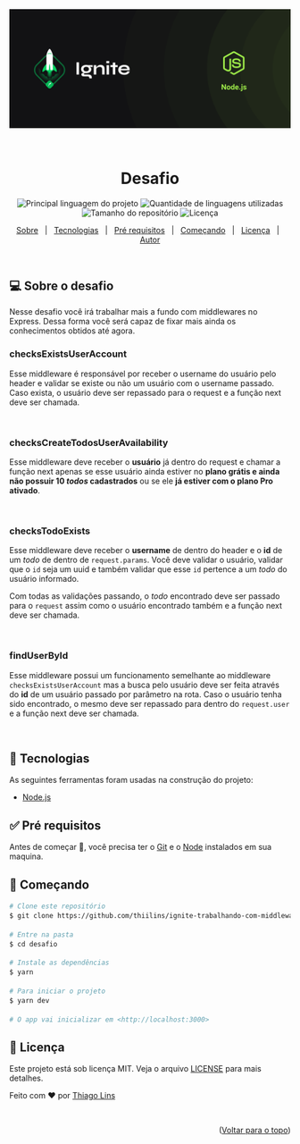 <div align="center" id="top"> 
  <img src="./.github/banner-nodeJS.png" alt="Desafio" />

&#xa0;

  <!-- <a href="https://desafio.netlify.com">Demo</a> -->
</div>

<h1 align="center">Desafio</h1>

<p align="center">
  <img alt="Principal linguagem do projeto" src="https://img.shields.io/github/languages/top/thiilins/ignite-trabalhando-com-middlewares?color=04d361&style=for-the-badge">

  <img alt="Quantidade de linguagens utilizadas" src="https://img.shields.io/github/languages/count/thiilins/ignite-trabalhando-com-middlewares?color=04d361&style=for-the-badge">

  <img alt="Tamanho do repositório" src="https://img.shields.io/github/repo-size/thiilins/ignite-trabalhando-com-middlewares?color=04d361&style=for-the-badge">

  <img alt="Licença" src="https://img.shields.io/github/license/thiilins/ignite-trabalhando-com-middlewares?color=04d361&style=for-the-badge">

  <!-- <img alt="Github issues" src="https://img.shields.io/github/issues/thiilins/ignite-trabalhando-com-middlewares?color=04d361&style=for-the-badge" /> -->

  <!-- <img alt="Github forks" src="https://img.shields.io/github/forks/thiilins/ignite-trabalhando-com-middlewares?color=04d361&style=for-the-badge" /> -->

  <!-- <img alt="Github stars" src="https://img.shields.io/github/stars/thiilins/ignite-trabalhando-com-middlewares?color=04d361&style=for-the-badge" /> -->
</p>

<!-- Status -->

<!-- <h4 align="center">
	🚧  Desafio 🚀 Em construção...  🚧
</h4>

<hr> -->

<p align="center">
  <a href="#computer-sobre-o-desafio">Sobre</a> &#xa0; | &#xa0;
  <a href="#rocket-tecnologias">Tecnologias</a> &#xa0; | &#xa0;
  <a href="#white_check_mark-pré-requisitos">Pré requisitos</a> &#xa0; | &#xa0;
  <a href="#checkered_flag-começando">Começando</a> &#xa0; | &#xa0;
  <a href="#memo-licença">Licença</a> &#xa0; | &#xa0;
  <a href="https://github.com/thiilins" target="_blank">Autor</a>
</p>

<br>

## :computer: Sobre o desafio

Nesse desafio você irá trabalhar mais a fundo com middlewares no Express. Dessa forma você será capaz de fixar mais ainda os conhecimentos obtidos até agora.
&#xa0;

### checksExistsUserAccount

Esse middleware é responsável por receber o username do usuário pelo header e validar se existe ou não um usuário com o username passado. Caso exista, o usuário deve ser repassado para o request e a função next deve ser chamada.

&#xa0;

### checksCreateTodosUserAvailability

Esse middleware deve receber o **usuário** já dentro do request e chamar a função next apenas se esse usuário ainda estiver no **plano grátis e ainda não possuir 10 _todos_ cadastrados** ou se ele **já estiver com o plano Pro ativado**.

&#xa0;

### checksTodoExists

Esse middleware deve receber o **username** de dentro do header e o **id** de um _todo_ de dentro de `request.params`. Você deve validar o usuário, validar que o `id` seja um uuid e também validar que esse `id` pertence a um _todo_ do usuário informado.

Com todas as validações passando, o _todo_ encontrado deve ser passado para o `request` assim como o usuário encontrado também e a função next deve ser chamada.

&#xa0;

### findUserById

Esse middleware possui um funcionamento semelhante ao middleware `checksExistsUserAccount` mas a busca pelo usuário deve ser feita através do **id** de um usuário passado por parâmetro na rota. Caso o usuário tenha sido encontrado, o mesmo deve ser repassado para dentro do `request.user` e a função next deve ser chamada.

&#xa0;

## :rocket: Tecnologias

As seguintes ferramentas foram usadas na construção do projeto:

- [Node.js](https://nodejs.org/en/)
  &#xa0;

## :white_check_mark: Pré requisitos

Antes de começar :checkered_flag:, você precisa ter o [Git](https://git-scm.com) e o [Node](https://nodejs.org/en/) instalados em sua maquina.

## :checkered_flag: Começando

```bash
# Clone este repositório
$ git clone https://github.com/thiilins/ignite-trabalhando-com-middlewares

# Entre na pasta
$ cd desafio

# Instale as dependências
$ yarn

# Para iniciar o projeto
$ yarn dev

# O app vai inicializar em <http://localhost:3000>
```

## :memo: Licença

Este projeto está sob licença MIT. Veja o arquivo [LICENSE](LICENSE.md) para mais detalhes.

Feito com :heart: por <a href="https://github.com/thiilins" target="_blank">Thiago Lins</a>

&#xa0;

 <p align="right">(<a href="#top">Voltar para o topo</a>)</p>
